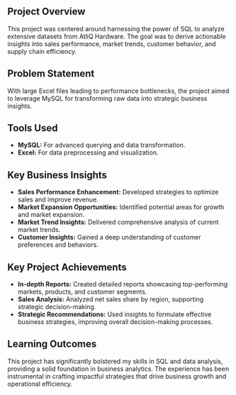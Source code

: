 ## Project Overview

This project was centered around harnessing the power of SQL to analyze extensive datasets from AtliQ Hardware. The goal was to derive actionable insights into sales performance, market trends, customer behavior, and supply chain efficiency.

## Problem Statement

With large Excel files leading to performance bottlenecks, the project aimed to leverage MySQL for transforming raw data into strategic business insights.

## Tools Used

* **MySQL:** For advanced querying and data transformation.
* **Excel:** For data preprocessing and visualization.

## Key Business Insights

* **Sales Performance Enhancement:** Developed strategies to optimize sales and improve revenue.
* **Market Expansion Opportunities:** Identified potential areas for growth and market expansion.
* **Market Trend Insights:** Delivered comprehensive analysis of current market trends.
* **Customer Insights:** Gained a deep understanding of customer preferences and behaviors.

## Key Project Achievements

* **In-depth Reports:** Created detailed reports showcasing top-performing markets, products, and customer segments.
* **Sales Analysis:** Analyzed net sales share by region, supporting strategic decision-making.
* **Strategic Recommendations:** Used insights to formulate effective business strategies, improving overall decision-making processes.

## Learning Outcomes

This project has significantly bolstered my skills in SQL and data analysis, providing a solid foundation in business analytics. The experience has been instrumental in crafting impactful strategies that drive business growth and operational efficiency.

